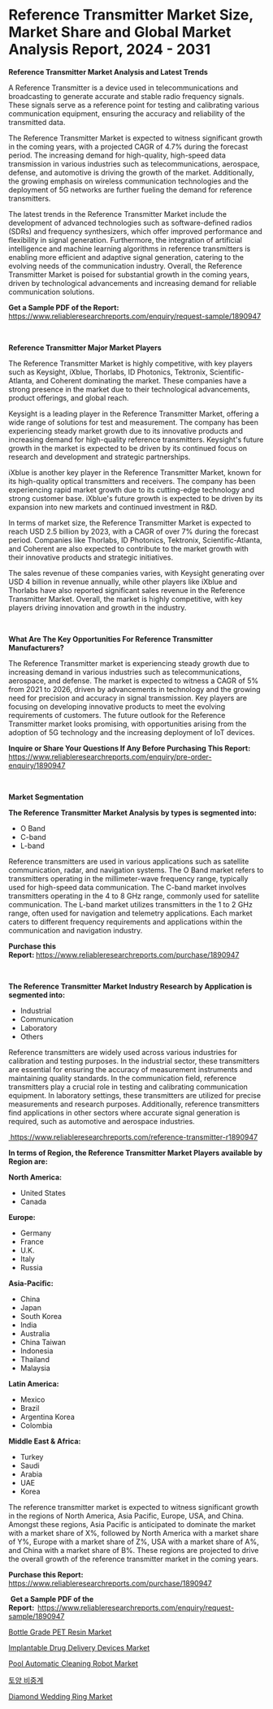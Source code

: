 <p><h1>Reference Transmitter Market Size, Market Share and Global Market Analysis Report, 2024 - 2031</h1></p><p><strong>Reference Transmitter Market Analysis and Latest Trends</strong></p>
<p><p>A Reference Transmitter is a device used in telecommunications and broadcasting to generate accurate and stable radio frequency signals. These signals serve as a reference point for testing and calibrating various communication equipment, ensuring the accuracy and reliability of the transmitted data.</p><p>The Reference Transmitter Market is expected to witness significant growth in the coming years, with a projected CAGR of 4.7% during the forecast period. The increasing demand for high-quality, high-speed data transmission in various industries such as telecommunications, aerospace, defense, and automotive is driving the growth of the market. Additionally, the growing emphasis on wireless communication technologies and the deployment of 5G networks are further fueling the demand for reference transmitters.</p><p>The latest trends in the Reference Transmitter Market include the development of advanced technologies such as software-defined radios (SDRs) and frequency synthesizers, which offer improved performance and flexibility in signal generation. Furthermore, the integration of artificial intelligence and machine learning algorithms in reference transmitters is enabling more efficient and adaptive signal generation, catering to the evolving needs of the communication industry. Overall, the Reference Transmitter Market is poised for substantial growth in the coming years, driven by technological advancements and increasing demand for reliable communication solutions.</p></p>
<p><strong>Get a Sample PDF of the Report:&nbsp;</strong> <a href="https://www.reliableresearchreports.com/enquiry/request-sample/1890947">https://www.reliableresearchreports.com/enquiry/request-sample/1890947</a></p>
<p>&nbsp;</p>
<p><strong>Reference Transmitter Major Market Players</strong></p>
<p><p>The Reference Transmitter Market is highly competitive, with key players such as Keysight, iXblue, Thorlabs, ID Photonics, Tektronix, Scientific-Atlanta, and Coherent dominating the market. These companies have a strong presence in the market due to their technological advancements, product offerings, and global reach.</p><p>Keysight is a leading player in the Reference Transmitter Market, offering a wide range of solutions for test and measurement. The company has been experiencing steady market growth due to its innovative products and increasing demand for high-quality reference transmitters. Keysight's future growth in the market is expected to be driven by its continued focus on research and development and strategic partnerships.</p><p>iXblue is another key player in the Reference Transmitter Market, known for its high-quality optical transmitters and receivers. The company has been experiencing rapid market growth due to its cutting-edge technology and strong customer base. iXblue's future growth is expected to be driven by its expansion into new markets and continued investment in R&D.</p><p>In terms of market size, the Reference Transmitter Market is expected to reach USD 2.5 billion by 2023, with a CAGR of over 7% during the forecast period. Companies like Thorlabs, ID Photonics, Tektronix, Scientific-Atlanta, and Coherent are also expected to contribute to the market growth with their innovative products and strategic initiatives.</p><p>The sales revenue of these companies varies, with Keysight generating over USD 4 billion in revenue annually, while other players like iXblue and Thorlabs have also reported significant sales revenue in the Reference Transmitter Market. Overall, the market is highly competitive, with key players driving innovation and growth in the industry.</p></p>
<p>&nbsp;</p>
<p><strong>What Are The Key Opportunities For Reference Transmitter Manufacturers?</strong></p>
<p><p>The Reference Transmitter market is experiencing steady growth due to increasing demand in various industries such as telecommunications, aerospace, and defense. The market is expected to witness a CAGR of 5% from 2021 to 2026, driven by advancements in technology and the growing need for precision and accuracy in signal transmission. Key players are focusing on developing innovative products to meet the evolving requirements of customers. The future outlook for the Reference Transmitter market looks promising, with opportunities arising from the adoption of 5G technology and the increasing deployment of IoT devices.</p></p>
<p><strong>Inquire or Share Your Questions If Any Before Purchasing This Report:</strong> <a href="https://www.reliableresearchreports.com/enquiry/pre-order-enquiry/1890947">https://www.reliableresearchreports.com/enquiry/pre-order-enquiry/1890947</a></p>
<p>&nbsp;</p>
<p><strong>Market Segmentation</strong></p>
<p><strong>The Reference Transmitter Market Analysis by types is segmented into:</strong></p>
<p><ul><li>O Band</li><li>C-band</li><li>L-band</li></ul></p>
<p><p>Reference transmitters are used in various applications such as satellite communication, radar, and navigation systems. The O Band market refers to transmitters operating in the millimeter-wave frequency range, typically used for high-speed data communication. The C-band market involves transmitters operating in the 4 to 8 GHz range, commonly used for satellite communication. The L-band market utilizes transmitters in the 1 to 2 GHz range, often used for navigation and telemetry applications. Each market caters to different frequency requirements and applications within the communication and navigation industry.</p></p>
<p><strong>Purchase this Report:&nbsp;</strong><a href="https://www.reliableresearchreports.com/purchase/1890947">https://www.reliableresearchreports.com/purchase/1890947</a></p>
<p>&nbsp;</p>
<p><strong>The Reference Transmitter Market Industry Research by Application is segmented into:</strong></p>
<p><ul><li>Industrial</li><li>Communication</li><li>Laboratory</li><li>Others</li></ul></p>
<p><p>Reference transmitters are widely used across various industries for calibration and testing purposes. In the industrial sector, these transmitters are essential for ensuring the accuracy of measurement instruments and maintaining quality standards. In the communication field, reference transmitters play a crucial role in testing and calibrating communication equipment. In laboratory settings, these transmitters are utilized for precise measurements and research purposes. Additionally, reference transmitters find applications in other sectors where accurate signal generation is required, such as automotive and aerospace industries.</p></p>
<p><a href="https://www.reliableresearchreports.com/reference-transmitter-r1890947">&nbsp;https://www.reliableresearchreports.com/reference-transmitter-r1890947</a></p>
<p><strong>In terms of Region, the Reference Transmitter Market Players available by Region are:</strong></p>
<p>
    <p> <strong> North America: </strong>
        <ul>
            <li>United States</li>
            <li>Canada</li>
        </ul>
        </p> 
    <p> <strong> Europe: </strong>
        <ul>
            <li>Germany</li>
            <li>France</li>
            <li>U.K.</li>
            <li>Italy</li>
            <li>Russia</li>
        </ul>
        </p> 
    <p> <strong> Asia-Pacific: </strong>
        <ul>
            <li>China</li>
            <li>Japan</li>
            <li>South Korea</li>
            <li>India</li>
            <li>Australia</li>
            <li>China Taiwan</li>
            <li>Indonesia</li>
            <li>Thailand</li>
            <li>Malaysia</li>
        </ul>
        </p> 
    <p> <strong> Latin America: </strong>
        <ul>
            <li>Mexico</li>
            <li>Brazil</li>
            <li>Argentina Korea</li>
            <li>Colombia</li>
        </ul>
        </p> 
    <p> <strong> Middle East & Africa: </strong>
        <ul>
            <li>Turkey</li>
            <li>Saudi</li>
            <li>Arabia</li>
            <li>UAE</li>
            <li>Korea</li>
        </ul>
    </p>
    </p>
<p><p>The reference transmitter market is expected to witness significant growth in the regions of North America, Asia Pacific, Europe, USA, and China. Amongst these regions, Asia Pacific is anticipated to dominate the market with a market share of X%, followed by North America with a market share of Y%, Europe with a market share of Z%, USA with a market share of A%, and China with a market share of B%. These regions are projected to drive the overall growth of the reference transmitter market in the coming years.</p></p>
<p><strong>Purchase this Report: </strong><a href="https://www.reliableresearchreports.com/purchase/1890947">https://www.reliableresearchreports.com/purchase/1890947</a></p>
<p>&nbsp;<strong>Get a Sample PDF of the Report:&nbsp;&nbsp;</strong><a href="https://www.reliableresearchreports.com/enquiry/request-sample/1890947">https://www.reliableresearchreports.com/enquiry/request-sample/1890947</a></p>
<p><strong></strong></p>
<p><p><a href="https://www.linkedin.com/pulse/bottle-grade-pet-resin-market-global-regional-analysis-focus-wdhcc?trackingId=T9QhuHKTQ8W9ojp523sA7g%3D%3D">Bottle Grade PET Resin Market</a></p><p><a href="https://issuu.com/reportprime-2/docs/implantable-drug-delivery-devices-market-size-2030">Implantable Drug Delivery Devices Market</a></p><p><a href="https://github.com/Krish2023na/Market-Research-Report-List-5/blob/main/pool-automatic-cleaning-robot-market.md">Pool Automatic Cleaning Robot Market</a></p><p><a href="https://medium.com/@percyhagernes9778/%ED%86%A0%EC%96%91-%EA%B0%80%EC%8B%9C%EB%8F%84%EA%B3%84-%EC%8B%9C%EC%9E%A5-%EC%8B%9C%EC%9E%A5-%EC%84%B8%EB%B6%84%ED%99%94-%EC%A7%80%EB%A6%AC%EC%A0%81-%EC%A7%80%EC%97%AD-%EB%B0%8F-2031%EB%85%84%EA%B9%8C%EC%A7%80%EC%9D%98-%EC%8B%9C%EC%9E%A5-%EC%A0%84%EB%A7%9D-2f14f28c4e60">토양 비중계</a></p><p><a href="https://medium.com/@sarahhopkins94/diamond-wedding-ring-industry-analysis-report-its-market-size-share-trends-by-application-85bbfde30aed">Diamond Wedding Ring Market</a></p></p>